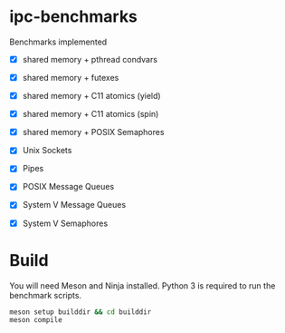 # ipc-benchmarks

Benchmarks implemented
 - [x] shared memory + pthread condvars
 - [x] shared memory + futexes
 - [x] shared memory + C11 atomics (yield)
 - [x] shared memory + C11 atomics (spin)
 - [x] shared memory + POSIX Semaphores
 - [x] Unix Sockets
 - [x] Pipes
 - [x] POSIX Message Queues
 - [x] System V Message Queues
 - [x] System V Semaphores


# Build
You will need Meson and Ninja installed. Python 3 is required to run the benchmark scripts.
```bash
meson setup builddir && cd builddir
meson compile
```
